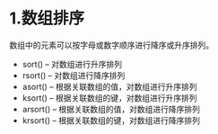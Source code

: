 # 1.数组排序
数组中的元素可以按字母或数字顺序进行降序或升序排列。
- sort() – 对数组进行升序排列
- rsort() – 对数组进行降序排列
- asort() – 根据关联数组的值，对数组进行升序排列
- ksort() – 根据关联数组的键，对数组进行升序排列
- arsort() – 根据关联数组的值，对数组进行降序排列
- krsort() – 根据关联数组的键，对数组进行降序排列

